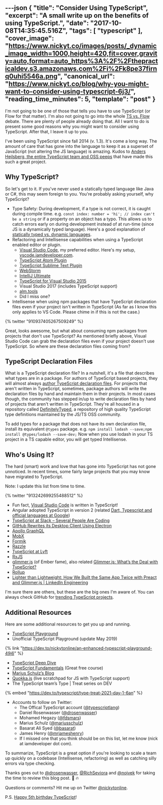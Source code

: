 ---json
{
  "title": "Consider Using TypeScript",
  "excerpt": "A small write up on the benefits of using TypeScript.",
  "date": "2017-10-08T14:35:45.516Z",
  "tags": [
    "typescript"
  ],
  "cover_image": "https://www.nickyt.co/images/posts/_dynamic_image_width=1000,height=420,fit=cover,gravity=auto,format=auto_https%3A%2F%2Fthepracticaldev.s3.amazonaws.com%2Fi%2Fk8pe37firnq0uhi5546a.png",
  "canonical_url": "https://www.nickyt.co/blog/why-you-might-want-to-consider-using-typescript-6j3/",
  "reading_time_minutes": 5,
  "template": "post"
}
---

I'm not going to be one of those that tells you have to use TypeScript (or Flow for that matter). I'm also not going to go into the whole [TS vs. Flow](https://www.google.ca/search?q=flow+vs.+typescript&rlz=1C5CHFA_enCA763CA763&oq=flow+vs.+typescript&aqs=chrome.0.0l4.3590j0j4&sourceid=chrome&ie=UTF-8) debate. There are plenty of people already doing that. All I want to do is present some good reasons why you might want to consider using TypeScript. After that, I leave it up to you.

I've been using TypeScript since fall 2014 (v. 1.3). It's come a long way. The amount of care that has gone into the language to keep it as a superset of JavaScript (not altering the JS language) is amazing. Kudos to [Anders Hejlsberg, the entire TypeScript team and OSS peeps](https://github.com/Microsoft/TypeScript/graphs/contributors) that have made this such a great project.

## Why TypeScript?

So let's get to it. If you've never used a statically typed language like Java or C#, this may seem foreign to you. You're probably asking yourself, why TypeScript?

- Type Safety: During development, if a type is not correct, it is caught during compile time. e.g. `const index: number = 'hi'; // index can't be a string` or if a property on an object has a typo. This allows us to catch errors early on during development instead of at run-time (since JS is a dynamically typed language). Here's a good explanation of [statically typed vs. dynamic languages](https://stackoverflow.com/a/1517670/77814).
- Refactoring and Intellisense capabilities when using a TypeScript enabled editor or plugin.
  - [Visual Studio Code](https://code.visualstudio.com), my preferred editor. Here's my setup, [vscode.iamdeveloper.com](http://vscode.iamdeveloper.com).
  - [TypeScript Atom Plugin](https://atom.io/packages/atom-typescript)
  - [TypeScript Sublime Text Plugin](https://github.com/Microsoft/TypeScript-Sublime-Plugin)
  - [WebStorm](https://www.jetbrains.com/help/webstorm/typescript.html)
  - [IntelliJ Ultimate](https://www.jetbrains.com/help/idea/typescript.html)
  - [TypeScript for Visual Studio 2015](https://www.microsoft.com/en-us/download/details.aspx?id=48593)
  - Visual Studio 2017 (includes TypeScript support)
  - [alm.tools](http://alm.tools)
  - Did I miss one?
- Intellisense when using npm packages that have TypeScript declaration files even if your project isn't written in TypeScript (As far as I know this only applies to VS Code. Please chime in if this is not the case.)

{% twitter "910937405267509249" %}

Great, looks awesome, but what about consuming npm packages from projects that don't use TypeScript? As mentioned briefly above, Visual Studio Code can grab the declaration files even if your project doesn't use TypeScript. So where are these declaration files coming from?

## TypeScript Declaration Files

What is a TypeScript declaration file? In a nutshell, it's a file that describes what types are in a package. For authors of TypeScript based projects, they will almost always [author TypeScript declaration files](https://www.typescriptlang.org/docs/handbook/declaration-files/introduction.html). For projects that aren't written in TypeScript, sometimes, package authors will write the declaration files by hand and maintain them in their projects. In most cases though, the community has stepped in/up to write declaration files by hand of projects that aren't written in TypeScript. They're all housed in a repository called [DefinitelyTyped](http://definitelytyped.org), a repository of high quality TypeScript type definitions maintained by the JS/TS OSS community.

To add types for a package that does not have its own declaration file, install its equivalent `@types` package. e.g. `npm install lodash --save;npm install @types/lodash --save-dev;` Now when you use lodash in your TS project in a TS capable editor, you will get typed Intellisense.

## Who's Using It?

The hard (smart) work and love that has gone into TypeScript has not gone unnoticed. In recent times, some fairly large projects that you may know have migrated to TypeScript.

Note: I update this list from time to time.

{% twitter "913242699255488512" %}

- Fun fact, [Visual Studio Code](https://github.com/Microsoft/vscode) is written in TypeScript!
- Angular adopted TypeScript in version 2 (related [Dart, Typescript and official languages at Google](news.dartlang.org/2017/04/dart-typescript-and-official-languages.html))
- [TypeScript at Slack – Several People Are Coding](https://slack.engineering/typescript-at-slack-a81307fa288d)
- [GitHub Rewrites its Desktop Client Using Electron](https://www.infoq.com/news/2017/05/github-electron-desktop-client)
- [Apollo GraphQL](https://github.com/apollographql)
- [MobX](https://github.com/mobxjs/mobx)
- [Formik](https://github.com/jaredpalmer/formik)
- [Razzle](https://github.com/jaredpalmer/razzle)
- [TypeScript at Lyft](https://eng.lyft.com/typescript-at-lyft-64f0702346ea)
- [RxJS](https://github.com/ReactiveX/rxjs)
- [glimmer.js](https://github.com/glimmerjs/glimmer.js) (of Ember fame), also related [Glimmer.js: What’s the Deal with TypeScript?](https://medium.com/@tomdale/glimmer-js-whats-the-deal-with-typescript-f666d1a3aad0)
- [Rollup](https://github.com/rollup/rollup)
- [Lighter than Lightweight: How We Built the Same App Twice with Preact and Glimmer.js | LinkedIn Engineering](https://engineering.linkedin.com/blog/2018/03/how-we-built-the-same-app-twice-with-preact-and-glimmerjs)

I'm sure there are others, but these are the big ones I'm aware of. You can always check GitHub for [trending TypeScript projects](https://github.com/trending/typescript).

## Additional Resources

Here are some additional resources to get you up and running.

- [TypeScript Playground](https://www.typescriptlang.org/play)
- Unofficial TypeScript Playground (update May 2019)

{% link "https://dev.to/nickytonline/an-enhanced-typescript-playground-49j6" %}

- [TypeScript Deep Dive](https://www.gitbook.com/book/basarat/typescript)
- [TypeScript Fundamentals](https://typescriptcourses.com/typescript-fundamentals) (Great free course)
- [Marius Schulz’s Blog](https://mariusschulz.com/blog/series/typescript-evolution)
- [Quokka.js](https://quokkajs.com) (live scratchpad for JS with TypeScript support)
- The TypeScript team’s Type | Treat series on DEV

{% embed "https://dev.to/typescript/type-treat-2021-day-1-6an" %}

- Accounts to follow on Twitter:
  - The Offical TypeScript account ([@typescriptlang](https://twitter.com/typescriptlang))
  - Daniel Rosenwasser ([@drosenwasser](https://twitter.com/drosenwasser))
  - Mohamed Hegazy ([@fdsmars](https://twitter.com/fdsmars))
  - Marius Schulz ([@mariusschulz](https://twitter.com/mariusschulz))
  - Basarat Ali Syed ([@basarat](https://twitter.com/basarat))
  - James Henry ([@mrjameshenry](https://twitter.com/mrjameshenry))
  - If I missed one that you think should be on this list, let me know (nick at iamdeveloper dot com).

To summarize, TypeScript is a great option if you're looking to scale a team up quickly on a codebase (Intellisense, refactoring) as well as catching silly errors via type checking.

Thanks goes out to [@drosenwasser](https://twitter.com/drosenwasser), [@RichSeviora](https://twitter.com/RichSeviora) and [@nojvek](https://twitter.com/nojvek) for taking the time to review this blog post. 💯 🔥

Questions or comments? Hit me up on Twitter [@nickytonline](https://www.twitter.com/nickytonline).

P.S. [Happy 5th birthday TypeScript](https://twitter.com/typescriptlang/status/914918151556448256)!
